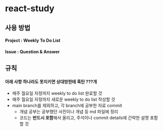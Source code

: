 # react-study 
## 사용 방법
#### Project : Weekly To Do List
#### Issue : Question & Answer
## 규칙
#### 아래 사항 하나라도 못지키면 상대방한테 흑탄 ???개 
- 매주 월요일 자정까지 weekly to do list 완료할 것
- 매주 월요일 자정까지 새로운 weekly to do list 작성할 것
- main branch를 제외하고, 각 branch에 공부한 자료 commit 
  + 개념 공부는 공부했던 사진이나 개념 등 md 파일에 정리
  + 코드는 **반드시 포함**해서 올리고, 주석이나 commit details에 간략한 설명 포함할 것
